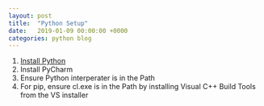 ```yaml
---
layout: post
title:  "Python Setup"
date:   2019-01-09 00:00:00 +0000
categories: python blog
---
```


1. [Install Python](https://www.python.org/downloads/release/python-372/)
2. Install PyCharm
3. Ensure Python interperater is in the Path
4. For pip, ensure cl.exe is in the Path by installing Visual C++ Build Tools from the VS installer


